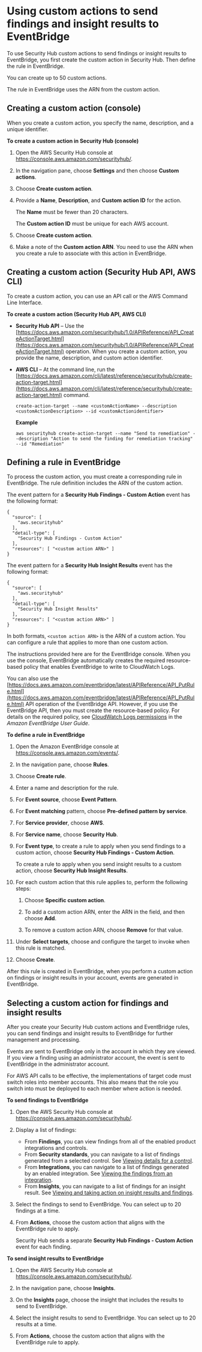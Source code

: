 # Using custom actions to send findings and insight results to EventBridge<a name="securityhub-cwe-custom-actions"></a>

To use Security Hub custom actions to send findings or insight results to EventBridge, you first create the custom action in Security Hub\. Then define the rule in EventBridge\.

You can create up to 50 custom actions\.

The rule in EventBridge uses the ARN from the custom action\.

## Creating a custom action \(console\)<a name="securityhub-cwe-configure"></a>

When you create a custom action, you specify the name, description, and a unique identifier\.

**To create a custom action in Security Hub \(console\)**

1. Open the AWS Security Hub console at [https://console\.aws\.amazon\.com/securityhub/](https://console.aws.amazon.com/securityhub/)\.

1. In the navigation pane, choose **Settings** and then choose **Custom actions**\.

1. Choose **Create custom action**\.

1. Provide a **Name**, **Description**, and **Custom action ID** for the action\.

   The **Name** must be fewer than 20 characters\.

   The **Custom action ID** must be unique for each AWS account\.

1. Choose **Create custom action**\.

1. Make a note of the **Custom action ARN**\. You need to use the ARN when you create a rule to associate with this action in EventBridge\.

## Creating a custom action \(Security Hub API, AWS CLI\)<a name="securityhub-cwe-configure-api"></a>

To create a custom action, you can use an API call or the AWS Command Line Interface\.

**To create a custom action \(Security Hub API, AWS CLI\)**
+ **Security Hub API** – Use the [https://docs.aws.amazon.com/securityhub/1.0/APIReference/API_CreateActionTarget.html](https://docs.aws.amazon.com/securityhub/1.0/APIReference/API_CreateActionTarget.html) operation\. When you create a custom action, you provide the name, description, and custom action identifier\.
+ **AWS CLI** – At the command line, run the [https://docs.aws.amazon.com/cli/latest/reference/securityhub/create-action-target.html](https://docs.aws.amazon.com/cli/latest/reference/securityhub/create-action-target.html) command\.

  ```
  create-action-target --name <customActionName> --description <customActionDescription> --id <customActionidentifier>
  ```

  **Example**

  ```
  aws securityhub create-action-target --name "Send to remediation" --description "Action to send the finding for remediation tracking" --id "Remediation"
  ```

## Defining a rule in EventBridge<a name="securityhub-cwe-define-rule"></a>

To process the custom action, you must create a corresponding rule in EventBridge\. The rule definition includes the ARN of the custom action\.

The event pattern for a **Security Hub Findings \- Custom Action** event has the following format:

```
{
  "source": [
    "aws.securityhub"
  ],
  "detail-type": [
    "Security Hub Findings - Custom Action"
  ],
  "resources": [ "<custom action ARN>" ]
}
```

The event pattern for a **Security Hub Insight Results** event has the following format:

```
{
  "source": [
    "aws.securityhub"
  ],
  "detail-type": [
    "Security Hub Insight Results"
  ],
  "resources": [ "<custom action ARN>" ]
}
```

In both formats, `<custom action ARN>` is the ARN of a custom action\. You can configure a rule that applies to more than one custom action\.

The instructions provided here are for the EventBridge console\. When you use the console, EventBridge automatically creates the required resource\-based policy that enables EventBridge to write to CloudWatch Logs\.

You can also use the [https://docs.aws.amazon.com/eventbridge/latest/APIReference/API_PutRule.html](https://docs.aws.amazon.com/eventbridge/latest/APIReference/API_PutRule.html) API operation of the EventBridge API\. However, if you use the EventBridge API, then you must create the resource\-based policy\. For details on the required policy, see [CloudWatch Logs permissions](https://docs.aws.amazon.com/eventbridge/latest/userguide/resource-based-policies-eventbridge.html#cloudwatchlogs-permissions) in the *Amazon EventBridge User Guide*\.

**To define a rule in EventBridge**

1. Open the Amazon EventBridge console at [https://console\.aws\.amazon\.com/events/](https://console.aws.amazon.com/events/)\.

1. In the navigation pane, choose **Rules**\.

1. Choose **Create rule**\.

1. Enter a name and description for the rule\.

1. For **Event source**, choose **Event Pattern**\.

1. For **Event matching** pattern, choose **Pre\-defined pattern by service**\.

1. For **Service provider**, choose **AWS**\.

1. For **Service name**, choose **Security Hub**\.

1. For **Event type**, to create a rule to apply when you send findings to a custom action, choose **Security Hub Findings \- Custom Action**\.

   To create a rule to apply when you send insight results to a custom action, choose **Security Hub Insight Results**\.

1. For each custom action that this rule applies to, perform the following steps:

   1. Choose **Specific custom action**\.

   1. To add a custom action ARN, enter the ARN in the field, and then choose **Add**\.

   1. To remove a custom action ARN, choose **Remove** for that value\.

1. Under **Select targets**, choose and configure the target to invoke when this rule is matched\.

1. Choose **Create**\.

After this rule is created in EventBridge, when you perform a custom action on findings or insight results in your account, events are generated in EventBridge\.

## Selecting a custom action for findings and insight results<a name="securityhub-cwe-send"></a>

After you create your Security Hub custom actions and EventBridge rules, you can send findings and insight results to EventBridge for further management and processing\.

Events are sent to EventBridge only in the account in which they are viewed\. If you view a finding using an administrator account, the event is sent to EventBridge in the administrator account\.

For AWS API calls to be effective, the implementations of target code must switch roles into member accounts\. This also means that the role you switch into must be deployed to each member where action is needed\.

**To send findings to EventBridge**

1. Open the AWS Security Hub console at [https://console\.aws\.amazon\.com/securityhub/](https://console.aws.amazon.com/securityhub/)\.

1. Display a list of findings:
   + From **Findings**, you can view findings from all of the enabled product integrations and controls\.
   + From **Security standards**, you can navigate to a list of findings generated from a selected control\. See [Viewing details for a control](securityhub-standards-control-details.md)\.
   + From **Integrations**, you can navigate to a list of findings generated by an enabled integration\. See [Viewing the findings from an integration](securityhub-integrations-managing.md#securityhub-integration-view-findings)\.
   + From **Insights**, you can navigate to a list of findings for an insight result\. See [Viewing and taking action on insight results and findings](securityhub-insights-view-take-action.md)\.

1. Select the findings to send to EventBridge\. You can select up to 20 findings at a time\.

1. From **Actions**, choose the custom action that aligns with the EventBridge rule to apply\.

   Security Hub sends a separate **Security Hub Findings \- Custom Action** event for each finding\.

**To send insight results to EventBridge**

1. Open the AWS Security Hub console at [https://console\.aws\.amazon\.com/securityhub/](https://console.aws.amazon.com/securityhub/)\.

1. In the navigation pane, choose **Insights**\.

1. On the **Insights** page, choose the insight that includes the results to send to EventBridge\.

1. Select the insight results to send to EventBridge\. You can select up to 20 results at a time\.

1. From **Actions**, choose the custom action that aligns with the EventBridge rule to apply\.